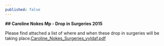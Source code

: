 ```yaml
---
published: false
---
```


**## Caroline Nokes Mp - Drop in Surgeries 2015**

Please find attached a list of where and when these drop in surgeries will be taking place.[Caroline_Nokes_Surgeries_vyldaf.pdf](Caroline_Nokes_Surgeries_vyldaf.pdf)
